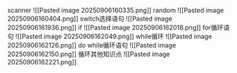 scanner
	![[Pasted image 20250906160335.png]]
random
	![[Pasted image 20250906160404.png]]
switch选择语句 
	![[Pasted image 20250906161936.png]]
if
	![[Pasted image 20250906162018.png]]
for循环语句
	![[Pasted image 20250906162049.png]]
while循环
	![[Pasted image 20250906162126.png]]
do while循环语句
	![[Pasted image 20250906162150.png]]
循环其他知识点
	![[Pasted image 20250906162221.png]]
	